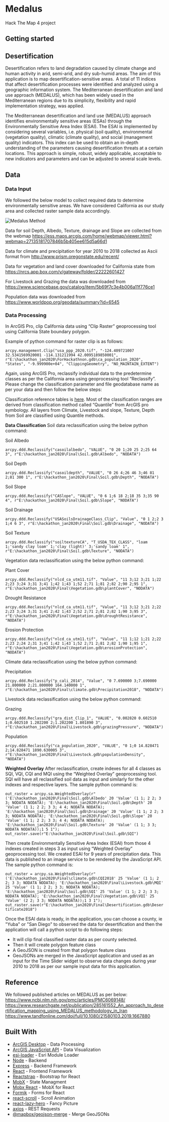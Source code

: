 # Medalus
Hack The Map 4 project

## Getting started


## Desertification
Desertification refers to land degradation caused by climate change and human activity in arid, semi-arid, and dry sub-humid areas. The aim of this application is to map desertification-sensitive areas.  A total of 11 indices that affect desertification processes were identified and analyzed using a geographic information system. The Mediterranean desertification and land use approach (MEDALUS), which has been widely used in the Mediterranean regions due to its simplicity, flexibility and rapid implementation strategy, was applied. 

The Mediterranean desertification and land use (MEDALUS) approach identifies environmentally sensitive areas (ESAs) through the Environmentally Sensitive Area Index (ESAI). The ESAI is implemented by considering several variables, i.e. physical (soil quality), environmental (vegetation quality), climatic (climate quality), and social (management quality) indicators. This index can be used to obtain an in-depth understanding of the parameters causing desertification threats at a certain locations. This approach is simple, robust, widely applicable, acceptable to new indicators and parameters and can be adjusted to several scale levels. 

## Data
### Data Input
We followed the below model to collect required data to determine environmentally sensitive areas. 
We have considered California as our study area and collected raster sample data accordingly. 

![Medalus Method](https://github.com/benelan/medalus/blob/master/client/public/MEDALUS.jpeg)

Data for soil Depth, Albedo, Texture, drainage and Slope are collected from the webmap https://ess.maps.arcgis.com/home/webmap/viewer.html?webmap=27135181707846b5b405ee615d5a66d1 

Data for climate and precipitation for year 2010 to 2018 collected as Ascii format from http://www.prism.oregonstate.edu/recent/  

Data for vegetation and land cover downloaded for California state from https://nrcs.app.box.com/v/gateway/folder/22222601427 

For Livestock and Grazing the data was downloaded from https://www.sciencebase.gov/catalog/item/5b69f7c3e4b006a11f776ce1 

Population data was downloaded from https://www.worldpop.org/geodata/summary?id=6545 

### Data Processing

In ArcGIS Pro, clip California data using “Clip Raster” geoprocessing tool using California State boundary polygon.  

Example of python command for raster clip is as follows: 

`arcpy.management.Clip("usa_ppp_2020.tif", "-124.409721007 32.5341569920001 -114.131211994 42.0095189850001", r"E:\hackathon_jan2020\ForHackathnon.gdb\ca_population_2020", "States", "-9.999900e+04", "ClippingGeometry", "NO_MAINTAIN_EXTENT") `

Again, using ArcGIS Pro, reclassify individual data to the predetermine classes as per the California area using geoprocessing tool “Reclassify”. Please change the classification parameter and file geodatabase name as per your data and then follow the below steps: 

Classification reference tables is [here](https://github.com/benelan/medalus/blob/master/client/public/Desertfication_Index_tables.xlsx).  Most of the classification ranges are derived from classification method called “Quantile” from ArcGIS pro symbology. All layers from Climate, Livestock and slope, Texture, Depth from Soil are classified using Quantile methods. 

**Data Classification**
Soil data reclassification using the below python command: 

Soil Albedo 

`arcpy.ddd.Reclassify("casoilalbedo", "VALUE", "0 20 1;20 25 2;25 64 3", r"E:\hackathon_jan2020\Final\Soil.gdb\Albedo", "NODATA")` 

Soil Depth 

`arcpy.ddd.Reclassify("casoildepth", "VALUE", "0 26 4;26 46 3;46 81 2;81 300 1", r"E:\hackathon_jan2020\Final\Soil.gdb\Depth", "NODATA")` 

Soil Slope 

`arcpy.ddd.Reclassify("CASlope", "VALUE", "0 6 1;6 18 2;18 35 3;35 90 4", r"E:\hackathon_jan2020\Final\Soil.gdb\Slope", "NODATA")` 
 
Soil Drainage 

`arcpy.ddd.Reclassify("USASoilsDrainageClass_Clip", "Value", "0 1 2;2 3 1;4 6 3", r"E:\hackathon_jan2020\Final\Soil.gdb\Drainage", "NODATA")`

Soil Texture 

`arcpy.ddd.Reclassify("soiltextureCA", "T_USDA_TEX_CLASS", "loam 1;'sandy clay loam' 1;'clay (light)' 3;'sandy loam' 1", r"E:\hackathon_jan2020\Final\Soil.gdb\Texture", "NODATA")` 

Vegetation data reclassification using the below python command: 

Plant Cover 

`arcpy.ddd.Reclassify("nlcd_ca_utm11.tif", "Value", "11 3;12 3;21 1;22 2;23 3;24 3;31 3;41 1;42 1;43 1;52 2;71 1;81 2;82 2;90 2;95 1", r"E:\hackathon_jan2020\Final\Vegetation.gdb\plantCover", "NODATA")` 

Drought Resistance 

`arcpy.ddd.Reclassify("nlcd_ca_utm11.tif", "Value", "11 3;12 3;21 2;22 2;23 3;24 3;31 3;41 2;42 1;43 2;52 2;71 2;81 2;82 1;90 3;95 3", r"E:\hackathon_jan2020\Final\Vegetation.gdb\droughtResistance", "NODATA")` 

Erosion Protection 

`arcpy.ddd.Reclassify("nlcd_ca_utm11.tif", "Value", "11 1;12 1;21 2;22 2;23 2;24 2;31 3;41 1;42 1;43 1;52 2;71 2;81 2;82 1;90 1;95 1", r"E:\hackathon_jan2020\Final\Vegetation.gdb\erosionProtection", "NODATA")` 

 
Climate data reclassification using the below python command: 

Precipitation 

`arcpy.ddd.Reclassify("p_cali_2014", "Value", "0 7.690000 3;7.690000 21.800000 2;21.800000 164.140000 1", r"E:\hackathon_jan2020\Final\climate.gdb\Precipitation2018", "NODATA")` 


Livestock data reclassification using the below python command: 

Grazing 

`arcpy.ddd.Reclassify("gra_dist_Clip_1", "VALUE", "0.002820 0.602510 1;0.602510 1.202200 2;1.202200 1.801890 3", r"E:\hackathon_jan2020\Final\Livestock.gdb\grazingPressure", "NODATA")` 

Population 

`arcpy.ddd.Reclassify("ca_population_2020", "VALUE", "0 1;0 14.828471 2;14.828471 1890.630005 3", r"E:\hackathon_jan2020\Final\Livestock.gdb\populationDensity", "NODATA")` 

**Weighted Overlay**
After reclassification, create indexes for all 4 classes as SQI, VQI, CQI and MQI using the “Weighted Overlay” geoprocessing tool. SQI will have all reclassified soil data as input and similarly for the other indexes and respective layers. The sample python command is: 

`out_raster = arcpy.sa.WeightedOverlay(r"('E:\hackathon_jan2020\Final\Soil.gdb\Albedo' 20 'Value' (1 1; 2 2; 3 3; NODATA NODATA); 'E:\hackathon_jan2020\Final\Soil.gdb\Depth' 20 'Value' (1 1; 2 2; 3 3; 4 4; NODATA NODATA); 'E:\hackathon_jan2020\Final\Soil.gdb\Drainage' 20 'Value' (1 1; 2 2; 3 3; NODATA NODATA); 'E:\hackathon_jan2020\Final\Soil.gdb\Slope' 20 'Value' (1 1; 2 2; 3 3; 4 4; NODATA NODATA); 'E:\hackathon_jan2020\Final\Soil.gdb\Texture' 20 'Value' (1 1; 3 3; NODATA NODATA));1 5 1"); out_raster.save(r"E:\hackathon_jan2020\Final\Soil.gdb\SQI")` 

Then create Environmentally Sensitive Area Index (ESAI) from those 4 indexes created in steps 3 as input using “Weighted Overlay” geoprocessing tool. We created ESAI for 9 years of precipitation data. This data is published to an image service to be rendered by the JavaScript API. The sample python command is: 

`out_raster = arcpy.sa.WeightedOverlay(r"('E:\hackathon_jan2020\Final\climate.gdb\CQI2018' 25 'Value' (1 1; 2 2; 3 3; NODATA NODATA); 'E:\hackathon_jan2020\Final\Livestock.gdb\MQI' 25 'Value' (1 1; 2 2; 3 3; NODATA NODATA); 'E:\hackathon_jan2020\Final\Soil.gdb\SQI' 25 'Value' (1 1; 2 2; 3 3; NODATA NODATA); 'E:\hackathon_jan2020\Final\Vegetation.gdb\VQI' 25 'Value' (2 2; 3 3; NODATA NODATA));1 3 1"); out_raster.save(r"E:\hackathon_jan2020\Final\Desertification.gdb\Desertificate2018")`

Once the ESAI data is ready, in the application, you can choose a county, ie "Yuba" or "San Diego" to observed the data for desertification and then the application will call a python script to do following steps: 

- It will clip final classified raster data as per county selected. 
- Then it will create polygon feature class 
- A GeoJSON is created from that polygon feature class
- GeoJSONs are merged in the JavaScript application and used as an input for the Time Slider widget to observe data changes during year 2010 to 2018 as per our sample input data for this application. 

 
 ## Reference
 We followed published articles on MEDALUS as per below:
https://www.ncbi.nlm.nih.gov/pmc/articles/PMC6069148/
https://www.researchgate.net/publication/285161552_An_approach_to_desertification_mapping_using_MEDALUS_methodology_in_Iran
https://www.tandfonline.com/doi/full/10.1080/21580103.2019.1667880

## Built With
* [ArcGIS Desktop](https://www.esri.com/en-us/arcgis/products/arcgis-pro/resources) - Data Processing
* [ArcGIS JavaScript API](https://developers.arcgis.com/javascript/) - Data Visualization
* [esi-loader](https://github.com/Esri/esri-loader) - Esri Module Loader
* [Node](https://nodejs.org/en/) - Backend
* [Express](https://expressjs.com/) - Backend Framework
* [React](https://reactjs.org/) - Frontend Framework
* [Reactstrap](https://reactstrap.github.io/) - Bootstrap for React
* [MobX](https://mobx.js.org/) - State Managment
* [Mobx React](https://github.com/mobxjs/mobx-react) - MobX for React
* [Formik](https://github.com/jaredpalmer/formik) - Forms for React
* [react-scroll](https://github.com/fisshy/react-scroll) - Scroll Animation
* [react-lazy-hero](https://github.com/danistefanovic/react-lazy-hero) - Fancy Picture
* [axios](https://github.com/axios/axios) - REST Requests
* [@mapbox/geojson-merge](https://github.com/mapbox/geojson-merge) - Merge GeoJSONs
